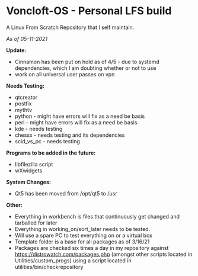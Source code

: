 # Voncloft-OS - Personal LFS build

A Linux From Scratch Repository that I self maintain.

_As of 05-11-2021_

**Update:**
- Cinnamon has been put on hold as of 4/5 - due to systemd dependencies, which I am doubting whether or not to use
- work on all universal user passes on vpn

**Needs Testing:**
- qtcreator
- postfix
- mythtv
- python - might have errors will fix as a need be basis
- perl - might have errors will fix as a need be basis
- kde - needs testing
- chessx - needs testing and its dependencies
- scid_vs_pc - needs testing

**Programs to be added in the future:**
- libfilezilla script
- wXwidgets

**System Changes:**
- Qt5 has been moved from /opt/qt5 to /usr

**Other:**
- Everything in workbench is files that continuously get changed and tarballed for later
- Everything in working_on/sort_later needs to be tested.
- Will use a spare PC to test everything on or a virtual box
- Template folder is a base for all packages as of 3/16/21
- Packages are checked six times a day in my repository against https://distrowatch.com/packages.php (amongst other scripts located in Utilities/custom_progs) using a script located in utilities/bin/checkrepository
